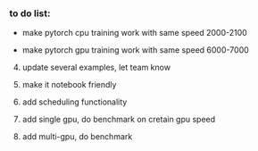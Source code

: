 
### to do list:

* make pytorch cpu training work with same speed 2000-2100

* make pytorch gpu training work with same speed  6000-7000

4. update several examples, let team know

5. make it notebook friendly

6. add scheduling functionality

7. add single gpu, do benchmark on cretain gpu speed

8. add multi-gpu, do benchmark



